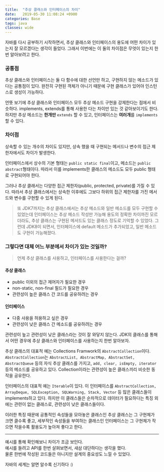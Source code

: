 ```yaml
---
title:  "추상 클래스와 인터페이스의 차이"
date:   2019-05-30 11:08:24 +0900
categories: Base
tags: java
classes: wide
---
```


자바를 다시 공부하기 시작하면서, 추상 클래스와 인터페이스의 용도에 어떤 차이가 있는지 잘 모르겠다는 생각이 들었다. 그래서 이번에는 이 둘의 차이점은 무엇이 있는지 한번 알아보려고 한다.  
  
### 공통점
추상 클래스와 인터페이스는 둘 다 함수에 대한 선언만 하고, 구현하지 않는 메소드가 있다는 공통점이 있다. 완전히 구현된 객체가 아니기 때문에 구현 클래스가 있어야 인스턴스로 생성이 가능하다.  
  
언뜻 보기에 추상 클래스와 인터페이스 모두 추상 메소드 구현을 강제한다는 점에서 비슷하다. implements, extends를 통해 사용한 다는 차이만 있는 것 같아보이기도 한다. 하지만 추상 메소드는 **한개만** `extends` 할 수 있고, 인터페이스는 **여러개**를 `implements`할 수 있다.  

### 차이점
상속할 수 있는 개수의 차이도 있지만, 상속 했을 때 구현되는 메서드나 변수의 접근 제한자에서도 차이가 발생한다. 

인터페이스에서 상수의 기본 형태는 `public static final`이고, 메소드는 `public abstract`형태이다. 따라서 이를 implements한 클래스의 메소드도 모두 public 형태로 구현되어야 한다.  

그러나 추상 클래서는 다양한 접근 제한자(public, protected, private)를 가질 수 있다. 따라서 추상 클래스에서는 상속한 이후에도 그보다 하위의 접근 제한자를 가진 메서드와 변수를 구현할 수 있게 된다. 
  
> 또 JDK7까지는 추상 클래스에서는 추상 메소드와 일반 메소드를 모두 구현할 수 있었는데 인터페이스는 추상 메소드 작성만 가능해 용도의 정확한 차이까진 모르더라도, 추상 클래스는 구현된 메서드도 있는 클래스 정도로 기억할 수 있었다. 그런데 JDK8이 되면서, 인터페이스에 default 메소드가 추가되었고, 일반 메소드도 구현이 가능해졌다. 
  
### 그렇다면 대체 어느 부분에서 차이가 있는 것일까?
> 언제 추상 클래스를 사용하고, 인터페이스를 사용한다는 걸까?

#### 추상 클래스
- public 이외의 접근 제어자가 필요한 경우
- non-static, non-final 필드가 필요한 경우
- 관련성이 높은 클래스 간 코드를 공유하려는 경우

#### 인터페이스
- 다중 사용을 허용하고 싶은 경우
- 관련성이 낮은 클래스 간 메소드를 공유하려는 경우  
  
관련성이 높고 관련성이 낮은 클래스라는 것이 잘 와닿지 않는다. JDK의 클래스를 통해서 어떤 경우에 추상 클래스와 인터페이스를 사용하는지 한번 알아보자.  

추상 클래스의 대표적 예는 Collections Framwork의 `AbstractCollection`이다.  
`AbstractCollection`는 `AbstractList, AbstractMap, AbstractSet, AbstractQueue` 등의 자식 추상 클래스를 가지고, `add, clear, isEmpty, iterator` 등의 메소드를 공유하고 있다. Collection이라는 관련성이 높은 클래스끼리 비슷한 동작을 공유한다.  
  
인터페이스의 대표적 예는 `Iterable`이 있다. 이 인터페이스를 `AbstractCollection, ArrayDeque, SQLException, SQLWarning, Stack, Vector` 등 많은 클래스들이 implements하고 있다. 하지만 이 클래스들은 순차적으로 데이터가 필요하다는 특징 외에는 관련이 없는 클래스로, 관련성이 낮은 클래스들이다.   
  
이러한 특징 때문에 공통적인 속성들을 모아놓은 클래스인 추상 클래스는 그 구현체가 크면 클수록 좋고, 세부적인 속성들을 부여하는 클래스인 인터페이스는 그 구현체가 작으면 작을수록 활용도가 높아져 좋다고 한다. 

___

예시를 통해 확인해보니 차이가 조금 보인다.  
예시를 들려고 API를 한번 살펴보면서, 새삼 대단하다는 생각을 했다.  
물론 한번에 작성된 코드들은 아니지만 설계의 중요성도 느낄 수 있었다.  
  
자바의 세계는 알면 알수록 신기하다 :)  
